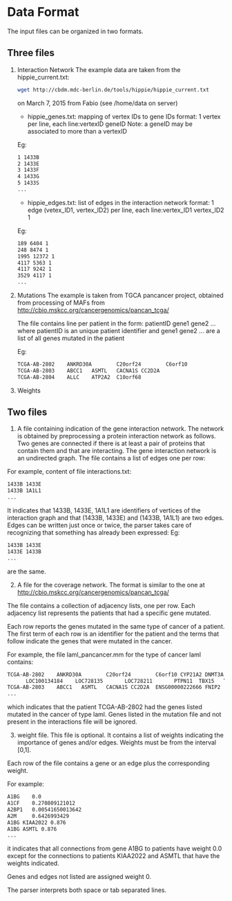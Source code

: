 # Data Format

The input files can be organized in two formats.

## Three files

1. Interaction Network
   The example data are taken from the hippie_current.txt: 
   ```bash
   wget http://cbdm.mdc-berlin.de/tools/hippie/hippie_current.txt 
   ```
   on March 7, 2015 from Fabio (see /home/data on server)
   
   * hippie_genes.txt:
     mapping of vertex IDs to gene IDs
		format: 1 vertex per line, each line:vertexID geneID
			Note: a geneID may be associated to more than a vertexID
	
	Eg: 
	```bash	
	1 1433B
	2 1433E
	3 1433F
	4 1433G
	5 1433S
	...
	```

	* hippie_edges.txt:
	  list of edges in the interaction network
		  format: 1 edge (vetex_ID1, vertex_ID2) per line, each line:vertex_ID1 vertex_ID2 1
  
   Eg:
   ```bash
   189 6404 1
   248 8474 1
   1995 12372 1
   4117 5363 1
   4117 9242 1
   3529 4117 1
   ...
   ```

2. Mutations
   The example is taken from TGCA pancancer project, obtained from processing of MAFs from
   http://cbio.mskcc.org/cancergenomics/pancan_tcga/

	The file contains line per patient in the form: patientID gene1
			gene2 ...  where patientID is an unique patient identifier
			and gene1 gene2 ... are a list of all genes mutated in the
			patient

	<!---
		- cancerType: one of the 11 cancer types in TCGA 
		--->

	Eg: 

	```bash	
	TCGA-AB-2802    ANKRD30A        C20orf24        C6orf10 
	TCGA-AB-2803    ABCC1   ASMTL   CACNA1S CC2D2A 
	TCGA-AB-2804    ALLC    ATP2A2  C10orf68
	```

3. Weights


## Two files

1. A file containing indication of the gene interaction network.  The
  network is obtained by preprocessing a protein interaction network as
  follows. Two genes are connected if there is at least a pair of
  proteins that contain them and that are interacting.  The gene
  interaction network is an undirected graph. The file contains a list
  of edges one per row:

  For example, content of file interactions.txt:
  ```bash
  1433B 1433E 
  1433B 1A1L1
  ...
  ```
  
  It indicates that 1433B, 1433E, 1A1L1 are identifiers of vertices of the
  interaction graph and that (1433B, 1433E) and (1433B, 1A1L1) are two
  edges. Edges can be written just once or twice, the parser 
  takes care of recognizing that something has already been expressed: Eg:
  ```bash	
  1433B 1433E 
  1433E 1433B 
  ...
  ```
  are the same.



2. A file for the coverage network. The format is similar to the one at
  http://cbio.mskcc.org/cancergenomics/pancan_tcga/

  The file contains a collection of adjacency lists, one per row. Each
  adjacency list represents the patients that had a specific gene
  mutated.
  
  Each row reports the genes mutated in the same type of cancer of a
  patient. The first term of each row is an identifier for the patient
  and the terms that follow indicate the genes that were mutated in the
  cancer.
 
  For example, the file laml_pancancer.mm for the type of cancer laml contains:

  ```bash	
  TCGA-AB-2802    ANKRD30A        C20orf24        C6orf10 CYP21A2 DNMT3A  ESYT1   IDH1    KIAA2022        KRT18P40
        LOC100134184    LOC728135       LOC728211       PTPN11  TBX15   TCHHL1
  TCGA-AB-2803    ABCC1   ASMTL   CACNA1S CC2D2A  ENSG00000222666 FNIP2   FSD2    HMX1    KDM2B   LMOD1   LNX1    LOC100131868    LOC100132516    LOC100133234    LOC147804       LOC643342       MPPE1   MT-CO1  PEX13   POU5F1  RNPEPL1 RPL32   RYR3    TRIM48  TUBA1A  WNK1
  ...
  ```
  
  which indicates that the patient TCGA-AB-2802 had the genes listed
  mutated in the cancer of type laml. Genes listed in the mutation file
  and not present in the interactions file will be ignored.
    
  
3. weight file. This file is optional. It contains a list of weights
  indicating the importance of genes and/or edges. Weights must be from
  the interval [0,1].

  Each row of the file contains a gene or an edge plus the corresponding
  weight.

  For example:
  ```bash
  A1BG    0.0
  A1CF    0.270809121012
  A2BP1   0.00541650013642
  A2M     0.6426993429
  A1BG KIAA2022 0.876
  A1BG ASMTL 0.876
  ...
  ```
 
  it indicates that all connections from gene A1BG to patients have
  weight 0.0 except for the connections to patients KIAA2022 and ASMTL
  that have the weights indicated. 

  Genes and edges not listed are assigned weight 0.



The parser interprets both space or tab separated lines.
